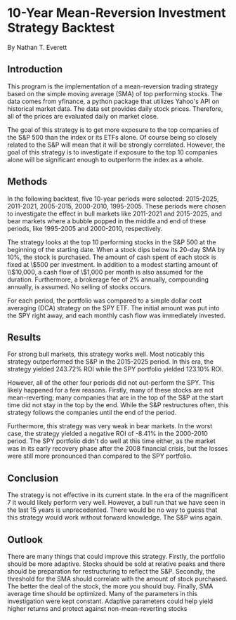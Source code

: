 # 10-Year Mean-Reversion Investment Strategy Backtest
By Nathan T. Everett

## Introduction

This program is the implementation of a mean-reversion trading strategy based on the simple moving average (SMA) of top performing stocks. The data comes from yfinance, a python package that utilizes Yahoo's API on historical market data. The data set provides daily stock prices. Therefore, all of the prices are evaluated daily on market close.

The goal of this strategy is to get more exposure to the top companies of the S&P 500 than the index or its ETFs alone. Of course being so closely related to the S&P will mean that it will be strongly correlated. However, the goal of this strategy is to investigate if exposure to the top 10 companies alone will be significant enough to outperform the index as a whole. 
## Methods

In the following backtest, five 10-year periods were selected: 2015-2025, 2011-2021, 2005-2015, 2000-2010, 1995-2005. These periods were chosen to investigate the effect in bull markets like 2011-2021 and 2015-2025, and bear markets where a bubble popped in the middle and end of these periods, like 1995-2005 and 2000-2010, respectively. 

The strategy looks at the top 10 performing stocks in the S&P 500 at the beginning of the starting date. When a stock dips below its 20-day SMA by 10%, the stock is purchased. The amount of cash spent of each stock is fixed at \\$500 per investment. In addition to a modest starting amount of \\$10,000, a cash flow of \\$1,000 per month is also assumed for the duration. Furthermore, a brokerage fee of 2% annually, compounding annually, is assumed. No selling of stocks occurs. 

For each period, the portfolio was compared to a  simple dollar cost averaging (DCA) strategy on the SPY ETF. The initial amount was put into the SPY right away, and each monthly cash flow was immediately invested.

## Results

For strong bull markets, this strategy works well. Most noticably this strategy outperformed the S&P in the 2015-2025 period. In this era, the strategy yielded 243.72% ROI while the SPY portfolio yielded 123.10% ROI.

However, all of the other four periods did not out-perform the SPY. This likely happened for a few reasons. Firstly, many of these stocks are not mean-reverting; many companies that are in the top of the S&P at the start time did not stay in the top by the end. While the S&P restructures often, this strategy follows the companies until the end of the period. 

Furthermore, this strategy was very weak in bear markets. In the worst case, the strategy yielded a negative ROI of -8.41% in the 2000-2010 period. The SPY portfolio didn't do well at this time either, as the market was in its early recovery phase after the 2008 financial crisis, but the losses were still more pronounced than compared to the SPY portfolio.

## Conclusion

The strategy is not effective in its current state. In the era of the magnificent 7 it would likely perform very well. However, a bull run that we have seen in the last 15 years is unprecedented. There would be no way to guess that this strategy would work without forward knowledge. The S&P wins again.

## Outlook 

There are many things that could improve this strategy. Firstly, the portfolio should be more adaptive. Stocks should be sold at relative peaks and there should be preparation for restructuring to reflect the S&P. Secondly, the threshold for the SMA should correlate with the amount of stock purchased. The better the deal of the stock, the more you should buy. Finally, SMA average time should be optimized. Many of the parameters in this investigation were kept constant. Adaptive parameters could help yield higher returns and protect against non-mean-reverting stocks
